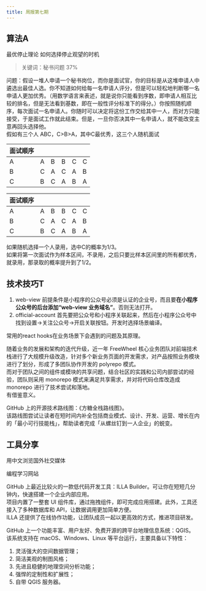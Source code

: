 ```yaml
---
title: 周报第七期
---
```


## 算法A
最优停止理论 如何选择停止观望的时机
> 关键词：秘书问题 37% 

问题：假设一堆人申请一个秘书岗位，而你是面试官，你的目标是从这堆申请人中遴选出最佳人选。你不知道如何给每一名申请人评分，但是可以轻松地判断哪一名申请人更加优秀。（用数学语言来表述，就是说你只能看到序数，即申请人相互比较的排名，但是无法看到基数，即在一般性评分标准下的得分。）你按照随机顺序，每次面试一名申请人。你随时可以决定将这份工作交给其中一人，而对方只能接受，于是面试工作就此结束。但是，一旦你否决其中一名申请人，就不能改变主意再回头选择他。<br />假如有三个人 ABC，C>B>A，其中C最优秀，这三个人随机面试

| 面试顺序 |  |  |  |  |  |
| --- | --- | --- | --- | --- | --- |
| A | A | B | B | C | C |
| B | C | A | C | A | B |
| C | B | C | A | B | A |

| 面试顺序 |  |  |  |  |  |
| --- | --- | --- | --- | --- | --- |
| A | A | B | B | C | C |
| B | C | A | C | A | B |
| C | B | C | A | B | A |

如果随机选择一个人录用，选中C的概率为1/3。<br />如果将第一次面试作为样本区间，不录用，之后只要比样本区间里的所有都优秀，就录用，那录取的概率提升到了1/2。

## 技术技巧T

1. web-view 前提条件是小程序的公众号必须是认证的企业号，而且要**在小程序公众号的后台添加“web-view 业务域名”**。否则无法打开。
2. official-account 首先要把公众号和小程序关联起来，然后在小程序公众号中找到设置->关注公众号->开启关联按钮。开发时选择场景编译。

常用的react hooks在业务场景下会遇到的问题及其原理。

随着业务的发展和架构的迭代升级，近一年 FreeWheel 核心业务团队对前端技术栈进行了大规模升级改造，针对多个新业务页面的开发需求，对产品按照业务模块进行了划分，形成了多团队协作开发的 polyrepo 模式。<br />而对于团队之间的组件或模块的共享问题，结合社区的实践和公司内部尝试的经验，团队则采用 monorepo 模式来满足共享需求，并对将代码仓库改造成 monorepo 进行了技术尝试和落地。<br />有借鉴意义。


GitHub 上的开源技术路线图：《方糖全栈路线图》。<br />该路线图尝试让读者在短时间内补全包括商业模式、设计、开发、运营、增长在内的「最小可行技能栈」，帮助读者完成「从螺丝钉到一人企业」的蜕变。

## 工具分享
用中文浏览国外社交媒体

编程学习网站

GitHub 上最近比较火的一款低代码开发工具：ILLA Builder。可让你在短短几分钟内，快速搭建一个企业内部应用。<br />项目内置了一整套 UI 组件库，通过拖拽组件，即可完成应用搭建。此外，工具还接入了多种数据库和 API，让数据调用更加简单方便。<br />ILLA 还提供了在线协作功能，让团队成员一起以更高效的方式，推进项目研发。

GitHub 上一个功能丰富、用户友好、免费开源的跨平台地理信息系统：QGIS。<br />该系统支持在 macOS、Windows、Linux 等平台运行，主要具备以下特性：

1. 灵活强大的空间数据管理；
2. 简洁美观的制图风格；
3. 先进且稳健的地理空间分析功能；
4. 强悍的定制性和扩展性；
5. 自带 QGIS 服务器。
